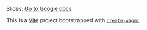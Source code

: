 Slides: [Go to Google docs](https://docs.google.com/presentation/d/1mtnvH4StXHgTe7MvKiYoxUEy4uI_o8lu5PUI-8eeMsY/edit?usp=sharing)

This is a [Vite](https://vitejs.dev) project bootstrapped with [`create-wagmi`](https://github.com/wevm/wagmi/tree/main/packages/create-wagmi).

